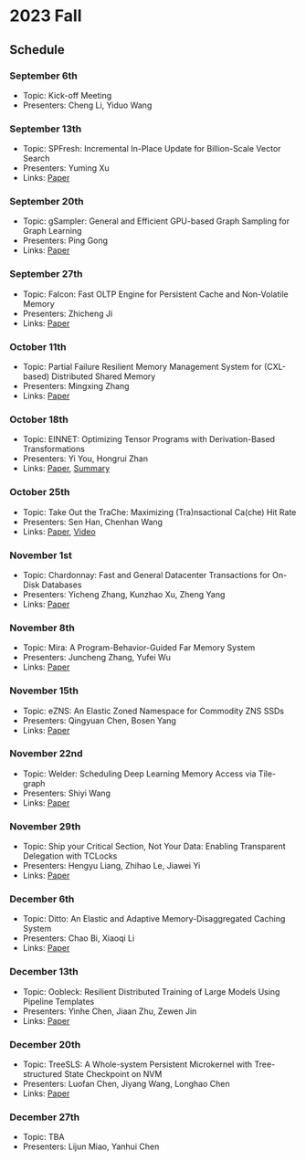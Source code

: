 # 2023 Fall

## Schedule

### September 6th

- Topic: Kick-off Meeting
- Presenters: Cheng Li, Yiduo Wang

### September 13th

- Topic: SPFresh: Incremental In-Place Update for Billion-Scale Vector Search
- Presenters: Yuming Xu
- Links: [Paper](https://rec.ustc.edu.cn/share/c1837200-5170-11ee-aad1-b9843821eb70)

### September 20th

- Topic: gSampler: General and Efficient GPU-based Graph Sampling for Graph Learning
- Presenters: Ping Gong
- Links: [Paper](https://rec.ustc.edu.cn/share/756f80a0-55e5-11ee-9910-9716e81e8cc9)

### September 27th

- Topic: Falcon: Fast OLTP Engine for Persistent Cache and Non-Volatile Memory
- Presenters: Zhicheng Ji
- Links: [Paper](https://cloud.tsinghua.edu.cn/f/f6d25a2e0d6f4f66ba2c/)

### October 11th

- Topic: Partial Failure Resilient Memory Management System for (CXL-based) Distributed Shared Memory
- Presenters: Mingxing Zhang
- Links: [Paper](https://rec.ustc.edu.cn/share/d6d29d40-5c71-11ee-9d4f-c1660e8b7d15)

### October 18th

- Topic: EINNET: Optimizing Tensor Programs with Derivation-Based Transformations
- Presenters: Yi You, Hongrui Zhan
- Links: [Paper](https://www.usenix.org/system/files/osdi23-zheng.pdf),
[Summary](https://zhuanlan.zhihu.com/p/664124915)

### October 25th

- Topic: Take Out the TraChe: Maximizing (Tra)nsactional Ca(che) Hit Rate
- Presenters: Sen Han, Chenhan Wang
- Links: [Paper](https://www.usenix.org/system/files/osdi23-cheng.pdf),
[Video](https://www.bilibili.com/video/BV1fM411D76Q)

### November 1st

- Topic: Chardonnay: Fast and General Datacenter Transactions for On-Disk Databases
- Presenters: Yicheng Zhang, Kunzhao Xu, Zheng Yang
- Links: [Paper](https://www.usenix.org/system/files/osdi23-eldeeb.pdf)

### November 8th

- Topic: Mira: A Program-Behavior-Guided Far Memory System
- Presenters: Juncheng Zhang, Yufei Wu
- Links: [Paper](https://dl.acm.org/doi/10.1145/3600006.3613157)

### November 15th

- Topic: eZNS: An Elastic Zoned Namespace for Commodity ZNS SSDs
- Presenters: Qingyuan Chen, Bosen Yang
- Links: [Paper](https://www.usenix.org/system/files/osdi23-min.pdf)

### November 22nd

- Topic: Welder: Scheduling Deep Learning Memory Access via Tile-graph
- Presenters: Shiyi Wang
- Links: [Paper](https://www.usenix.org/system/files/osdi23-shi.pdf)

### November 29th

- Topic: Ship your Critical Section, Not Your Data: Enabling Transparent Delegation with TCLocks
- Presenters: Hengyu Liang, Zhihao Le, Jiawei Yi
- Links: [Paper](https://www.usenix.org/system/files/osdi23-gupta.pdf)

### December 6th

- Topic: Ditto: An Elastic and Adaptive Memory-Disaggregated Caching System
- Presenters: Chao Bi, Xiaoqi Li
- Links: [Paper](https://dl.acm.org/doi/10.1145/3600006.3613144)

### December 13th

- Topic: Oobleck: Resilient Distributed Training of Large Models Using Pipeline Templates
- Presenters: Yinhe Chen, Jiaan Zhu, Zewen Jin
- Links: [Paper](https://dl.acm.org/doi/10.1145/3600006.3613152)

### December 20th

- Topic: TreeSLS: A Whole-system Persistent Microkernel with Tree-structured State Checkpoint on NVM
- Presenters: Luofan Chen, Jiyang Wang, Longhao Chen
- Links: [Paper](https://dl.acm.org/doi/10.1145/3600006.3613160)

### December 27th

- Topic: TBA
- Presenters: Lijun Miao, Yanhui Chen
